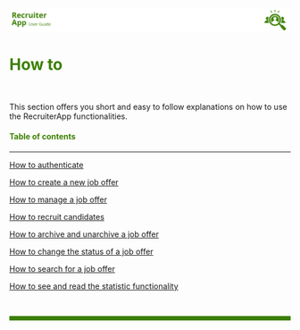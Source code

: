 
![banner](/.attachments/blanco.png)

# <span style="color:#3C8000">How to</span>  
<br>

This section offers you short and easy to follow explanations on how to use the RecruiterApp functionalities.

#### <span style="color:#3C8000">Table of contents</span>  
____

[How to authenticate](/RecruiterApp/User-Guide-RecruiterApp/How-to/How-to-authenticate.md) <br>

[How to create a new job offer](/RecruiterApp/User-Guide-RecruiterApp/How-to/How-to-create-a-job-offer.md) <br>

[How to manage a job offer](/RecruiterApp/User-Guide-RecruiterApp/How-to/How-to-manage-a-job-offer.md) <br>

[How to recruit candidates](/RecruiterApp/User-Guide-RecruiterApp/How-to/How-to-recruit-candidates.md) <br>

[How to archive and unarchive a job offer](/RecruiterApp/User-Guide-RecruiterApp/How-to/How-to-archive-and-unarchive-a-job-offer.md) <br>

[How to change the status of a job offer](/RecruiterApp/User-Guide-RecruiterApp/How-to/How-to-change-the-status-of-a-job-offer.md) <br>

[How to search for a job offer](/RecruiterApp/User-Guide-RecruiterApp/How-to/How-to-search-for-job-offers.md) <br>

[How to see and read the statistic functionality](/RecruiterApp/User-Guide-RecruiterApp/How-to/How-to-see-and-read-the-statistics-funtionality.md) <br>






<br>
<hr style="height:8px;background-color:#3C8000">

